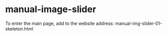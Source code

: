 # manual-image-slider
To enter the main page, add to the website address: manual-img-slider-01-skeleton.html

